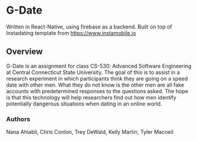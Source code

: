 # G-Date 
Written in React-Native, using firebase as a backend. Built on top of Instadating template from https://www.instamobile.io

## Overview

G-Date is an assignment for class CS-530: Advanced Software Engineering at Central Connecticut State University. The goal of this is to assist in a research experiment in which participants think they are going on a speed date with other men. What they do not know is the other men are all fake accounts with predetermined responses to the questions asked. The hope is that this technology will help researchers find out how men identify potentially dangerous situations when dating in an online world. 

### Authors 
Nana Ahiabli, Chris Conlon, Trey DeWald, Kelly Martin, Tyler Macneil

